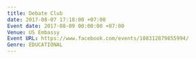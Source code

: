 ```yaml
---
title: Debate Club
date: 2017-08-07 17:18:00 +07:00
Event date: 2017-08-09 00:00:00 +07:00
Venue: US Embassy
Event URL: https://www.facebook.com/events/108312879855994/
Genre: EDUCATIONAL
---
```


